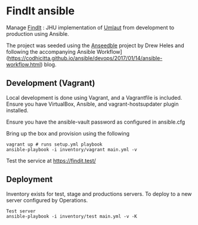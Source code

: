 # FindIt ansible

Manage [FindIt](https://github.com/jhu-sheridan-libraries/umlaut_jh) : JHU implementation of [Umlaut](https://github.com/team-umlaut/umlaut) from development to production using Ansible.

The project was seeded using the [Anseedble](https://github.com/dheles/anseedble) project by Drew Heles and following the accompanying Ansible Workflow](https://codhicitta.github.io/ansible/devops/2017/01/14/ansible-workflow.html) blog.

## Development (Vagrant)

Local development is done using Vagrant, and a Vagrantfile is included.
Ensure you have VirtualBox, Ansible, and vagrant-hostsupdater plugin installed.

Ensure you have the ansible-vault password as configured in ansible.cfg

Bring up the box and provision using the following
```
vagrant up # runs setup.yml playbook
ansible-playbook -i inventory/vagrant main.yml -v
```

Test the service at https://findit.test/

## Deployment

Inventory exists for test, stage and productions servers.  To deploy to a new server configured by Operations.

```
Test server
ansible-playbook -i inventory/test main.yml -v -K
```


